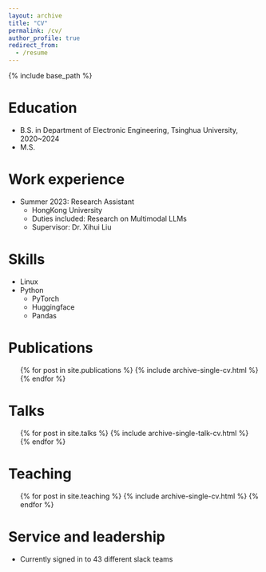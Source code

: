 ```yaml
---
layout: archive
title: "CV"
permalink: /cv/
author_profile: true
redirect_from:
  - /resume
---
```


{% include base_path %}

Education
======
* B.S. in Department of Electronic Engineering, Tsinghua University, 2020~2024
* M.S. 

Work experience
======
* Summer 2023: Research Assistant
  * HongKong University
  * Duties included: Research on Multimodal LLMs
  * Supervisor: Dr. Xihui Liu

  
Skills
======
* Linux
* Python
  * PyTorch
  * Huggingface
  * Pandas

Publications
======
  <ul>{% for post in site.publications %}
    {% include archive-single-cv.html %}
  {% endfor %}</ul>
  
Talks
======
  <ul>{% for post in site.talks %}
    {% include archive-single-talk-cv.html %}
  {% endfor %}</ul>
  
Teaching
======
  <ul>{% for post in site.teaching %}
    {% include archive-single-cv.html %}
  {% endfor %}</ul>
  
Service and leadership
======
* Currently signed in to 43 different slack teams
